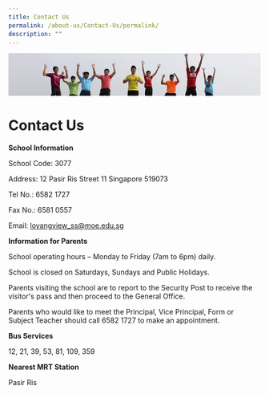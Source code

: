 ```yaml
---
title: Contact Us
permalink: /about-us/Contact-Us/permalink/
description: ""
---
```

![](/images/Banner.jpg)

Contact Us
==========


**School Information**  

School Code: 3077

Address: 12 Pasir Ris Street 11 Singapore 519073

Tel No.: 6582 1727

Fax No.: 6581 0557

Email: [loyangview\_ss@moe.edu.sg](mailto:loyangview_ss@moe.edu.sg)

  

**Information for Parents**

School operating hours – Monday to Friday (7am to 6pm) daily.

School is closed on Saturdays, Sundays and Public Holidays.

Parents visiting the school are to report to the Security Post to receive the visitor's pass and then proceed to the General Office.

Parents who would like to meet the Principal, Vice Principal, Form or Subject Teacher should call 6582 1727 to make an appointment.

  

**Bus Services**

12, 21, 39, 53, 81, 109, 359

  

**Nearest MRT Station**

Pasir Ris